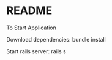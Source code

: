 # README

To Start Application

Download dependencies: 
bundle install 

Start rails server: 
rails s
